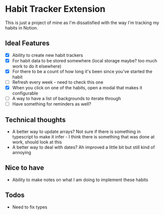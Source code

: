 # Habit Tracker Extension

This is just a project of mine as I'm dissatisfied with the way I'm tracking my habits in Notion.

## Ideal Features

-   [x] Ability to create new habit trackers
-   [x] For habit data to be stored somewhere (local storage maybe? too much work to do it elsewhere)
-   [x] For there to be a count of how long it's been since you've started the habit
-   [ ] Refresh every week - need to check this one
-   [x] When you click on one of the habits, open a modal that makes it configurable
-   [ ] A way to have a list of backgrounds to iterate through
-   [ ] Have something for reminders as well?

## Technical thoughts

-   A better way to update arrays? Not sure if there is something in typescript to make it infer - I think there is something that was done at work, should look at this
-   A better way to deal with dates? Ah improved a little bit but still kind of annoying

## Nice to have

-   Ability to make notes on what I am doing to implement these habits

## Todos

-   Need to fix types
